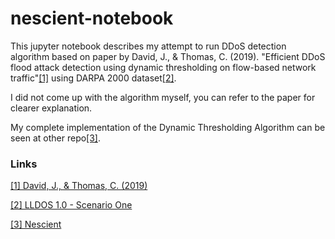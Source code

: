 # nescient-notebook

This jupyter notebook describes my attempt to run DDoS detection algorithm based on paper by David, J., & Thomas, C. (2019). "Efficient DDoS flood attack detection using dynamic thresholding on flow-based network traffic"[[1]](#1) using DARPA 2000 dataset[[2]](#2).

I did not come up with the algorithm myself, you can refer to the paper for clearer explanation. 

My complete implementation of the Dynamic Thresholding Algorithm can be seen at other repo[[3]](#3).

### Links

<a id="1" href="https://doi.org/10.1016/j.cose.2019.01.002">[1] David, J., & Thomas, C. (2019)</a>

<a id="2" href="https://archive.ll.mit.edu/ideval/data/2000/LLS_DDOS_1.0.html">[2] LLDOS 1.0 - Scenario One</a>

<a id="3" href="https://github.com/fmmochtar/autonetapi-csr1000v">[3] Nescient</a>
